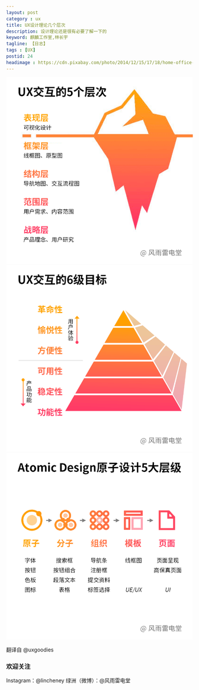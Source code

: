 ```yaml
---
layout: post
category : ux
title: UX设计理论几个层次
description: 设计理论还是很有必要了解一下的
keyword: 麒麟工作室,林长宇
tagline: 【日志】
tags : [UX]
postid: 24
headimage : https://cdn.pixabay.com/photo/2014/12/15/17/18/home-office-569359_960_720.jpg
---
```


![ins](/images/2019/20191231/page1.png)
![ins](/images/2019/20191231/page2.png)
![ins](/images/2019/20191231/page3.png)


翻译自 @uxgoodies


 ### 欢迎关注

Instagram：@lincheney
绿洲（微博）：@风雨雷电堂
